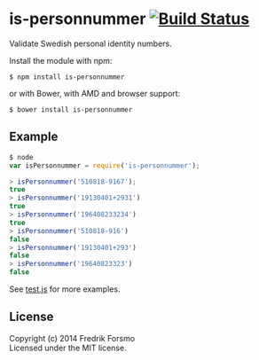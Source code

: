 # is-personnummer [![Build Status](https://secure.travis-ci.org/frozzare/is-personnummer.png?branch=master)](http://travis-ci.org/frozzare/is-personnummer)

Validate Swedish personal identity numbers.

Install the module with npm:

```
$ npm install is-personnummer
```

or with Bower, with AMD and browser support:

```
$ bower install is-personnummer
```

## Example

```javascript
$ node
var isPersonnummer = require('is-personnummer');

> isPersonnummer('510818-9167');
true
> isPersonnummer('19130401+2931')
true
> isPersonnummer('196408233234')
true
> isPersonnummer('510818-916')
false
> isPersonnummer('19130401+293')
false
> isPersonnummer('19640823323')
false
```

See [test.js](test.js) for more examples.

## License
Copyright (c) 2014 Fredrik Forsmo  
Licensed under the MIT license.
